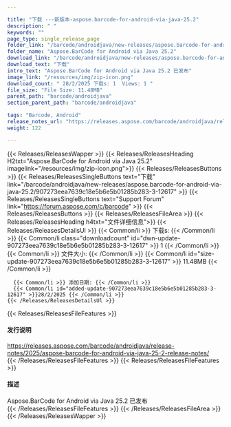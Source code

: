 ```yaml
---

title: "下载 ---新版本-aspose.barcode-for-android-via-java-25.2"
description: " "
keywords: ""
page_type: single_release_page
folder_link: "/barcode/androidjava/new-releases/aspose.barcode-for-android-via-java-25.2/"
folder_name: "Aspose.BarCode for Android via Java 25.2"
download_link: "/barcode/androidjava/new-releases/aspose.barcode-for-android-via-java-25.2/907273eea7639c18e5b6e5b01285b283-3-12617"
download_text: "下载"
intro_text: "Aspose.BarCode for Android via Java 25.2 已发布"
image_link: "/resources/img/zip-icon.png"
download_count: " 28/2/2025 下载s: 1  Views: 1 "
file_size: "File Size: 11.48MB"
parent_path: "barcode/androidjava"
section_parent_path: "barcode/androidjava"

tags: "Barcode, Android"
release_notes_url: "https://releases.aspose.com/barcode/androidjava/release-notes/2025/aspose-barcode-for-android-via-java-25-2-release-notes/"
weight: 122

---
```


{{< Releases/ReleasesWapper >}}
  {{< Releases/ReleasesHeading H2txt="Aspose.BarCode for Android via Java 25.2" imagelink="/resources/img/zip-icon.png">}}
  {{< Releases/ReleasesButtons >}}
    {{< Releases/ReleasesSingleButtons text="下载" link="/barcode/androidjava/new-releases/aspose.barcode-for-android-via-java-25.2/907273eea7639c18e5b6e5b01285b283-3-12617" >}}
    {{< Releases/ReleasesSingleButtons text="Support Forum" link="https://forum.aspose.com/c/barcode" >}}
  {{< Releases/ReleasesButtons >}}
  {{< Releases/ReleasesFileArea >}}
    {{< Releases/ReleasesHeading h4txt="文件详细信息">}}
    {{< Releases/ReleasesDetailsUl >}}
      {{< Common/li >}} 下载s: {{< /Common/li >}}
      {{< Common/li class="downloadcount" id="dwn-update-907273eea7639c18e5b6e5b01285b283-3-12617" >}} 1 {{< /Common/li >}}
      {{< Common/li >}} 文件大小: {{< /Common/li >}}
      {{< Common/li id="size-update-907273eea7639c18e5b6e5b01285b283-3-12617" >}} 11.48MB {{< /Common/li >}}

      {{< Common/li >}} 添加日期: {{< /Common/li >}}
      {{< Common/li id="added-update-907273eea7639c18e5b6e5b01285b283-3-12617" >}}28/2/2025 {{< /Common/li >}}
    {{< /Releases/ReleasesDetailsUl >}}

  {{< Releases/ReleasesFileFeatures >}}
      <h4>发行说明</h4><div><a href='https://releases.aspose.com/barcode/androidjava/release-notes/2025/aspose-barcode-for-android-via-java-25-2-release-notes/'>https://releases.aspose.com/barcode/androidjava/release-notes/2025/aspose-barcode-for-android-via-java-25-2-release-notes/</a></div>
  {{< /Releases/ReleasesFileFeatures >}}
  {{< Releases/ReleasesFileFeatures >}}
      <h4>描述</h4><div class="HTMLDescription">Aspose.BarCode for Android via Java 25.2 已发布</div>
  {{< /Releases/ReleasesFileFeatures >}}
 {{< /Releases/ReleasesFileArea >}}
{{< /Releases/ReleasesWapper >}}


